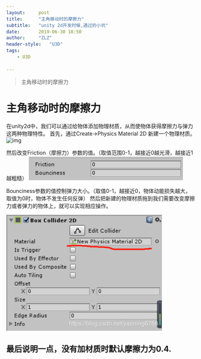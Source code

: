 ```yaml
---
layout:     post
title:      "主角移动时的摩擦力"
subtitle:   "unity 2d开发时候,遇过的小坑"
date:       2019-06-30 18:50
author:     "ZLZ"
header-style:   "U3D"
tags:
    - U3D
   
---
```


>主角移动时的摩擦力<br>

# 主角移动时的摩擦力
在unity2d中，我们可以通过给物体添加物理材质，从而使物体获得摩擦力与弹力这两种物理特性。
首先，通过Create→Physics Material 2D 新建一个物理材质。
![img](/img/6-30-1.png)

然后改变Friction（摩擦力）参数的值。（取值范围0-1，越接近0越光滑，越接近1越粗糙）
![img](/img/6-30-2.png)

Bounciness参数的值控制弹力大小。（取值0-1，越接近0，物体动能损失越大，取值为0时，物体不发生任何反弹）
然后把新建的物理材质拖到我们需要改变摩擦力或者弹力的物体上，就可以实现相应操作。

![img](/img/6-30-3.png)

## 最后说明一点，没有加材质时默认摩擦力为0.4.



